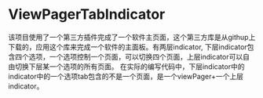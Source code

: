 # ViewPagerTabIndicator
该项目使用了一个第三方插件完成了一个软件主页面，这个第三方库是从githup上下载的，应用这个库来完成一个软件的主面板。有两层indicator,
下层indicator包含四个选项，一个选项控制一个页面，可以切换四个页面，上层indicator可以自由切换下层某一个选项的所有页面。
在实际的编写代码中，下层indicator中的indicator中的一个选项tab包含的不是一个页面，是一个viewPager+一个上层indicator。
